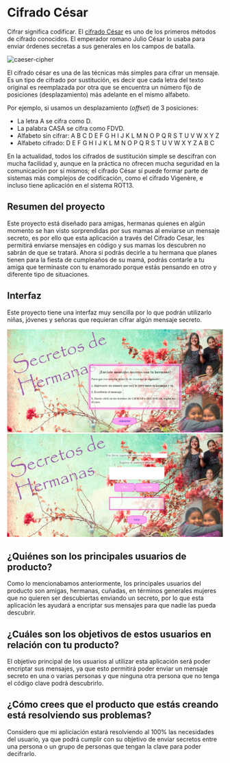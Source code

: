 # Cifrado César

Cifrar significa codificar. El [cifrado César](https://en.wikipedia.org/wiki/Caesar_cipher) es uno de los primeros métodos de cifrado conocidos. El emperador romano Julio César lo usaba para enviar órdenes secretas a sus generales en los campos de batalla.

![caeser-cipher](https://upload.wikimedia.org/wikipedia/commons/thumb/2/2b/Caesar3.svg/2000px-Caesar3.svg.png)

El cifrado césar es una de las técnicas más simples para cifrar un mensaje. Es un tipo de cifrado por sustitución, es decir que cada letra del texto original es reemplazada por otra que se encuentra un número fijo de posiciones (desplazamiento) más adelante en el mismo alfabeto.

Por ejemplo, si usamos un desplazamiento (_offset_) de 3 posiciones:

- La letra A se cifra como D.
- La palabra CASA se cifra como FDVD.
- Alfabeto sin cifrar: A B C D E F G H I J K L M N O P Q R S T U V W X Y Z
- Alfabeto cifrado: D E F G H I J K L M N O P Q R S T U V W X Y Z A B C

En la actualidad, todos los cifrados de sustitución simple se descifran con mucha facilidad y, aunque en la práctica no ofrecen mucha seguridad en la comunicación por sí mismos; el cifrado César sí puede formar parte de sistemas más complejos de codificación, como el cifrado Vigenère, e incluso tiene aplicación en el sistema ROT13.

## Resumen del proyecto

Este proyecto está diseñado para amigas, hermanas quienes en algún momento se han visto sorprendidas por sus mamas al enviarse un mensaje secreto, es por ello que esta aplicación a través del Cifrado Cesar, les permitirá enviarse mensajes en código y sus mamas los descubren no sabrán de que se tratará. Ahora si podrás decirle a tu hermana que planes tienen para la fiesta de cumpleaños de su mamá, podrás contarle a tu amiga que terminaste con tu enamorado porque estás pensando en otro y diferente tipo de situaciones.

## Interfaz

Este proyecto tiene una interfaz muy sencilla por lo que podrán utilizarlo niñas, jóvenes y señoras que requieran cifrar algún mensaje secreto.


![Sin titulo](Pantallas/Pagina1.JPG)
![Sin titulo](Pantallas/Pagina2.JPG)


## ¿Quiénes son los principales usuarios de producto?

Como lo mencionabamos anteriormente, los principales usuarios del producto son amigas, hermanas, cuñadas, en términos generales mujeres que no quieren ser descubiertas enviando un secreto, por lo que esta aplicación les ayudará a encriptar sus mensajes para que nadie las pueda descubrir.


## ¿Cuáles son los objetivos de estos usuarios en relación con tu producto?

El objetivo principal de los usuarios al utilizar esta aplicación será poder encriptar sus mensajes, ya que esto permitirá poder enviar un mensaje secreto en una o varias personas y que ninguna otra persona que no tenga el código clave podrá descubrirlo.

## ¿Cómo crees que el producto que estás creando está resolviendo sus problemas?

Considero que mi apliciación estará resolviendo al 100% las necesidades del usuario, ya que podrá cumplir con su objetivo de enviar secretos entre una persona o un grupo de personas que tengan la clave para poder decifrarlo.